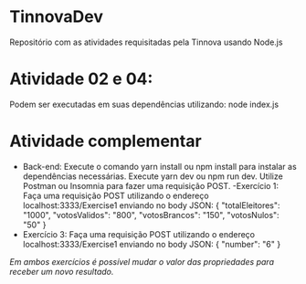 # TinnovaDev
Repositório com as atividades requisitadas pela Tinnova usando Node.js

# Atividade 02 e 04: 
Podem ser executadas em suas dependências utilizando: node index.js

# Atividade complementar
- Back-end:
Execute o comando yarn install ou npm install para instalar as dependências necessárias.
Execute yarn dev ou npm run dev.
Utilize Postman ou Insomnia para fazer uma requisição POST.
-Exercício 1: Faça uma requisição POST utilizando o endereço localhost:3333/Exercise1 enviando no body JSON:
{
	"totalEleitores": "1000",
	"votosValidos": "800", 
	"votosBrancos": "150", 
	"votosNulos": "50"
}
- Exercício 3: Faça uma requisição POST utilizando o endereço localhost:3333/Exercise1 enviando no body JSON:
{
	"number": "6"
}

*Em ambos exercícios é possível mudar o valor das propriedades para receber um novo resultado.*
